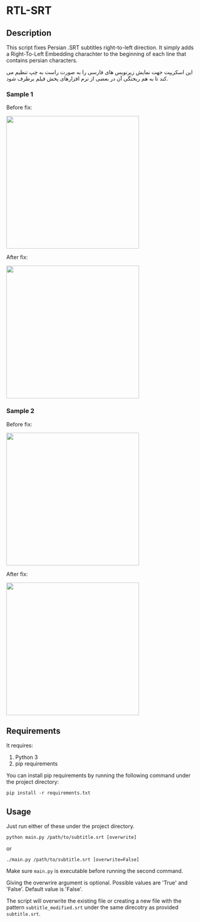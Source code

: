 # RTL-SRT

## Description
This script fixes Persian .SRT subtitles right-to-left direction. It simply adds a Right-To-Left Embedding charachter to the beginning of each line that contains persian characters. 

این اسکریپت جهت نمایش زیرنویس های فارسی را به صورت راست به چپ تنظیم می کند تا به هم ریختگی آن در بعضی از نرم افزارهای پخش فیلم برطرف شود. 

### Sample 1
Before fix:

<img src="https://user-images.githubusercontent.com/20387401/165393883-a693a16b-b7ce-4c69-bb2c-a4cf8598393d.png" width="350">

After fix:

<img src="https://user-images.githubusercontent.com/20387401/165394230-19bdc7db-39e7-4901-a29c-e31c0bb080a4.png" width="350">

### Sample 2
Before fix:

<img src="https://user-images.githubusercontent.com/20387401/165395027-3fdc6539-eb7a-4080-a93f-272e1b594827.png" width="350">

After fix:

<img src="https://user-images.githubusercontent.com/20387401/165394853-2dac00d9-8e7f-41f5-bdc9-c30a8f09e9de.png" width="350">

## Requirements
It requires:
1. Python 3
2. pip requirements

You can install pip requirements by running the following command under the project directory:

`pip install -r requirements.txt`

## Usage
Just run either of these under the project directory.

`python main.py /path/to/subtitle.srt [overwrite]`

or

`./main.py /path/to/subtitle.srt [overwrite=False]`

Make sure `main.py` is executable before running the second command.

Giving the overwrire argument is optional. Possible values are 'True' and 'False'. Default value is 'False'.

The script will overwrite the existing file or creating a new file with the pattern `subtitle_modified.srt` under the same direcotry as provided `subtitle.srt`.
